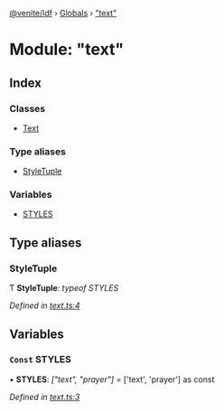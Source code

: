 [@venite/ldf](../README.md) › [Globals](../globals.md) › ["text"](_text_.md)

# Module: "text"

## Index

### Classes

* [Text](../classes/_text_.text.md)

### Type aliases

* [StyleTuple](_text_.md#styletuple)

### Variables

* [STYLES](_text_.md#const-styles)

## Type aliases

###  StyleTuple

Ƭ **StyleTuple**: *typeof STYLES*

*Defined in [text.ts:4](https://github.com/gbj/venite/blob/b577e41/ldf/src/text.ts#L4)*

## Variables

### `Const` STYLES

• **STYLES**: *["text", "prayer"]* = ['text', 'prayer'] as const

*Defined in [text.ts:3](https://github.com/gbj/venite/blob/b577e41/ldf/src/text.ts#L3)*
